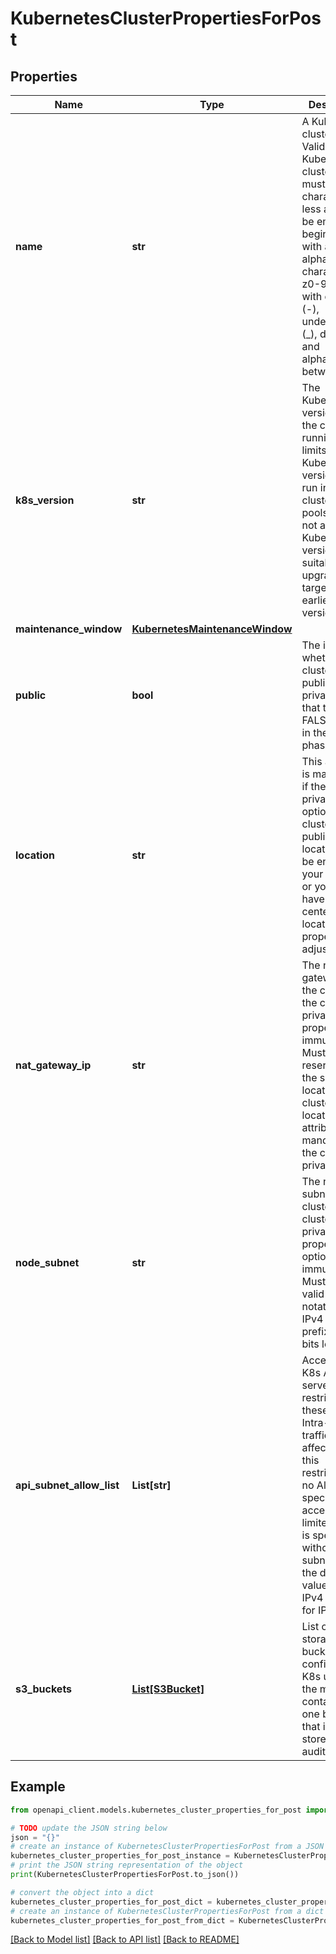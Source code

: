 # KubernetesClusterPropertiesForPost


## Properties

Name | Type | Description | Notes
------------ | ------------- | ------------- | -------------
**name** | **str** | A Kubernetes cluster name. Valid Kubernetes cluster name must be 63 characters or less and must be empty or begin and end with an alphanumeric character ([a-z0-9A-Z]) with dashes (-), underscores (_), dots (.), and alphanumerics between. | 
**k8s_version** | **str** | The Kubernetes version that the cluster is running. This limits which Kubernetes versions can run in a cluster&#39;s node pools. Also, not all Kubernetes versions are suitable upgrade targets for all earlier versions. | [optional] 
**maintenance_window** | [**KubernetesMaintenanceWindow**](KubernetesMaintenanceWindow.md) |  | [optional] 
**public** | **bool** | The indicator whether the cluster is public or private. Note that the status FALSE is still in the beta phase. | [optional] [default to True]
**location** | **str** | This attribute is mandatory if the cluster is private and optional if the cluster is public. The location must be enabled for your contract, or you must have a data center at that location. This property is not adjustable. | [optional] 
**nat_gateway_ip** | **str** | The nat gateway IP of the cluster if the cluster is private. This property is immutable. Must be a reserved IP in the same location as the cluster&#39;s location. This attribute is mandatory if the cluster is private. | [optional] 
**node_subnet** | **str** | The node subnet of the cluster, if the cluster is private. This property is optional and immutable. Must be a valid CIDR notation for an IPv4 network prefix of 16 bits length. | [optional] 
**api_subnet_allow_list** | **List[str]** | Access to the K8s API server is restricted to these CIDRs. Intra-cluster traffic is not affected by this restriction. If no AllowList is specified, access is not limited. If an IP is specified without a subnet mask, the default value is 32 for IPv4 and 128 for IPv6. | [optional] 
**s3_buckets** | [**List[S3Bucket]**](S3Bucket.md) | List of Object storage buckets configured for K8s usage. At the moment, it contains only one bucket that is used to store K8s API audit logs. | [optional] 

## Example

```python
from openapi_client.models.kubernetes_cluster_properties_for_post import KubernetesClusterPropertiesForPost

# TODO update the JSON string below
json = "{}"
# create an instance of KubernetesClusterPropertiesForPost from a JSON string
kubernetes_cluster_properties_for_post_instance = KubernetesClusterPropertiesForPost.from_json(json)
# print the JSON string representation of the object
print(KubernetesClusterPropertiesForPost.to_json())

# convert the object into a dict
kubernetes_cluster_properties_for_post_dict = kubernetes_cluster_properties_for_post_instance.to_dict()
# create an instance of KubernetesClusterPropertiesForPost from a dict
kubernetes_cluster_properties_for_post_from_dict = KubernetesClusterPropertiesForPost.from_dict(kubernetes_cluster_properties_for_post_dict)
```
[[Back to Model list]](../README.md#documentation-for-models) [[Back to API list]](../README.md#documentation-for-api-endpoints) [[Back to README]](../README.md)


